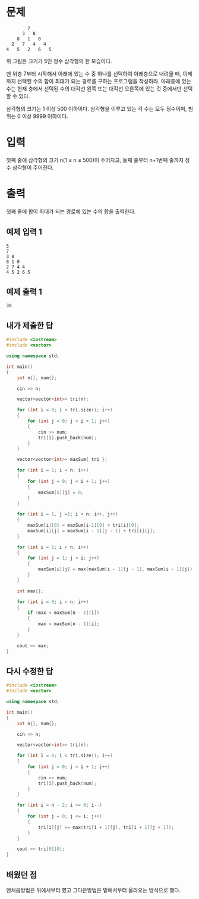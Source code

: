 문제
============
```
        7
      3   8
    8   1   0
  2   7   4   4
4   5   2   6   5
```
위 그림은 크기가 5인 정수 삼각형의 한 모습이다.

맨 위층 7부터 시작해서 아래에 있는 수 중 하나를 선택하여 아래층으로 내려올 때, 이제까지 선택된 수의 합이 최대가 되는 경로를 구하는 프로그램을 작성하라. 아래층에 있는 수는 현재 층에서 선택된 수의 대각선 왼쪽 또는 대각선 오른쪽에 있는 것 중에서만 선택할 수 있다.

삼각형의 크기는 1 이상 500 이하이다. 삼각형을 이루고 있는 각 수는 모두 정수이며, 범위는 0 이상 9999 이하이다.

입력
============
첫째 줄에 삼각형의 크기 n(1 ≤ n ≤ 500)이 주어지고, 둘째 줄부터 n+1번째 줄까지 정수 삼각형이 주어진다.

출력
==========
첫째 줄에 합이 최대가 되는 경로에 있는 수의 합을 출력한다.

예제 입력 1
------------
```
5
7
3 8
8 1 0
2 7 4 4
4 5 2 6 5
```
예제 출력 1 
------------
```
30
```

내가 제출한 답
----------------
```cpp
#include <iostream>
#include <vector>

using namespace std;

int main()
{
	int n{}, num{};

	cin >> n;

	vector<vector<int>> tri(n);

	for (int i = 0; i < tri.size(); i++)
	{
		for (int j = 0; j < i + 1; j++)
		{
			cin >> num;
			tri[i].push_back(num);
		}
	}

	vector<vector<int>> maxSum{ tri };

	for (int i = 1; i < n; i++)
	{
		for (int j = 0; j < i + 1; j++)
		{
			maxSum[i][j] = 0;
		}
	}

	for (int i = 1, j =1; i < n; i++, j++)
	{
		maxSum[i][0] = maxSum[i-1][0] + tri[i][0];
		maxSum[i][j] = maxSum[i - 1][j - 1] + tri[i][j];
	}

	for (int i = 1; i < n; i++)
	{
		for (int j = 1; j < i; j++)
		{
			maxSum[i][j] = max(maxSum[i - 1][j - 1], maxSum[i - 1][j]) + tri[i][j];
		}
	}

	int max{};

	for (int i = 0; i < n; i++)
	{
		if (max < maxSum[n - 1][i])
		{
			max = maxSum[n - 1][i];
		}
	}

	cout << max;
}
```

다시 수정한 답
----------------
```cpp
#include <iostream>
#include <vector>

using namespace std;

int main()
{
	int n{}, num{};

	cin >> n;

	vector<vector<int>> tri(n);

	for (int i = 0; i < tri.size(); i++)
	{
		for (int j = 0; j < i + 1; j++)
		{
			cin >> num;
			tri[i].push_back(num);
		}
	}

	for (int i = n - 2; i >= 0; i--)
	{
		for (int j = 0; j <= i; j++)
		{
			tri[i][j] += max(tri[i + 1][j], tri[i + 1][j + 1]);
		}
	}

	cout << tri[0][0];
}
```

배웠던 점
----------
맨처음방법은 위에서부터 헀고 그다은방법은 밑에서부터 올라오는 방식으로 했다.
